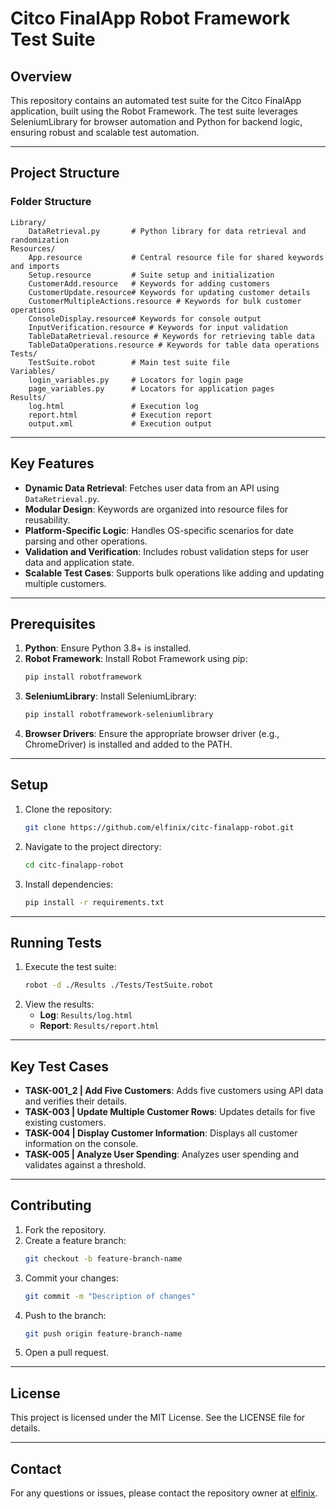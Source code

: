 # Citco FinalApp Robot Framework Test Suite

## Overview
This repository contains an automated test suite for the Citco FinalApp application, built using the Robot Framework. The test suite leverages SeleniumLibrary for browser automation and Python for backend logic, ensuring robust and scalable test automation.

---

## Project Structure

### Folder Structure
```
Library/
    DataRetrieval.py       # Python library for data retrieval and randomization
Resources/
    App.resource           # Central resource file for shared keywords and imports
    Setup.resource         # Suite setup and initialization
    CustomerAdd.resource   # Keywords for adding customers
    CustomerUpdate.resource# Keywords for updating customer details
    CustomerMultipleActions.resource # Keywords for bulk customer operations
    ConsoleDisplay.resource# Keywords for console output
    InputVerification.resource # Keywords for input validation
    TableDataRetrieval.resource # Keywords for retrieving table data
    TableDataOperations.resource # Keywords for table data operations
Tests/
    TestSuite.robot        # Main test suite file
Variables/
    login_variables.py     # Locators for login page
    page_variables.py      # Locators for application pages
Results/
    log.html               # Execution log
    report.html            # Execution report
    output.xml             # Execution output
```

---

## Key Features
- **Dynamic Data Retrieval**: Fetches user data from an API using `DataRetrieval.py`.
- **Modular Design**: Keywords are organized into resource files for reusability.
- **Platform-Specific Logic**: Handles OS-specific scenarios for date parsing and other operations.
- **Validation and Verification**: Includes robust validation steps for user data and application state.
- **Scalable Test Cases**: Supports bulk operations like adding and updating multiple customers.

---

## Prerequisites
1. **Python**: Ensure Python 3.8+ is installed.
2. **Robot Framework**: Install Robot Framework using pip:
   ```bash
   pip install robotframework
   ```
3. **SeleniumLibrary**: Install SeleniumLibrary:
   ```bash
   pip install robotframework-seleniumlibrary
   ```
4. **Browser Drivers**: Ensure the appropriate browser driver (e.g., ChromeDriver) is installed and added to the PATH.

---

## Setup
1. Clone the repository:
   ```bash
   git clone https://github.com/elfinix/citc-finalapp-robot.git
   ```
2. Navigate to the project directory:
   ```bash
   cd citc-finalapp-robot
   ```
3. Install dependencies:
   ```bash
   pip install -r requirements.txt
   ```

---

## Running Tests
1. Execute the test suite:
   ```bash
   robot -d ./Results ./Tests/TestSuite.robot
   ```
2. View the results:
   - **Log**: `Results/log.html`
   - **Report**: `Results/report.html`

---

## Key Test Cases
- **TASK-001_2 | Add Five Customers**: Adds five customers using API data and verifies their details.
- **TASK-003 | Update Multiple Customer Rows**: Updates details for five existing customers.
- **TASK-004 | Display Customer Information**: Displays all customer information on the console.
- **TASK-005 | Analyze User Spending**: Analyzes user spending and validates against a threshold.

---

## Contributing
1. Fork the repository.
2. Create a feature branch:
   ```bash
   git checkout -b feature-branch-name
   ```
3. Commit your changes:
   ```bash
   git commit -m "Description of changes"
   ```
4. Push to the branch:
   ```bash
   git push origin feature-branch-name
   ```
5. Open a pull request.

---

## License
This project is licensed under the MIT License. See the LICENSE file for details.

---

## Contact
For any questions or issues, please contact the repository owner at [elfinix](https://github.com/elfinix).
